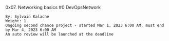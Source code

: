 0x07. Networking basics #0
DevOpsNetwork

    By: Sylvain Kalache
    Weight: 1
    Ongoing second chance project - started Mar 1, 2023 6:00 AM, must end by Mar 4, 2023 6:00 AM
    An auto review will be launched at the deadline